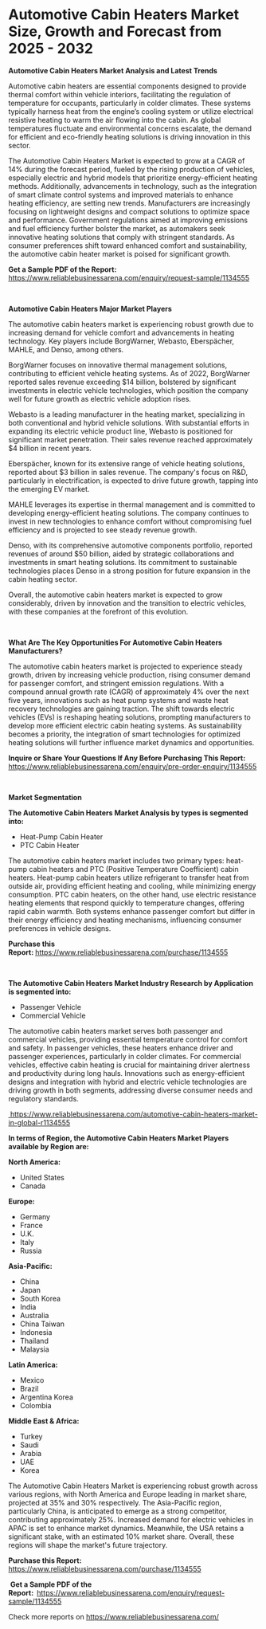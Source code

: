 <p><h1>Automotive Cabin Heaters Market Size, Growth and Forecast from 2025 - 2032</h1></p><p><strong>Automotive Cabin Heaters Market Analysis and Latest Trends</strong></p>
<p><p>Automotive cabin heaters are essential components designed to provide thermal comfort within vehicle interiors, facilitating the regulation of temperature for occupants, particularly in colder climates. These systems typically harness heat from the engine’s cooling system or utilize electrical resistive heating to warm the air flowing into the cabin. As global temperatures fluctuate and environmental concerns escalate, the demand for efficient and eco-friendly heating solutions is driving innovation in this sector.</p><p>The Automotive Cabin Heaters Market is expected to grow at a CAGR of 14% during the forecast period, fueled by the rising production of vehicles, especially electric and hybrid models that prioritize energy-efficient heating methods. Additionally, advancements in technology, such as the integration of smart climate control systems and improved materials to enhance heating efficiency, are setting new trends. Manufacturers are increasingly focusing on lightweight designs and compact solutions to optimize space and performance. Government regulations aimed at improving emissions and fuel efficiency further bolster the market, as automakers seek innovative heating solutions that comply with stringent standards. As consumer preferences shift toward enhanced comfort and sustainability, the automotive cabin heater market is poised for significant growth.</p></p>
<p><strong>Get a Sample PDF of the Report:&nbsp;</strong> <a href="https://www.reliablebusinessarena.com/enquiry/request-sample/1134555?utm_campaign=3586&utm_medium=2&utm_source=Github&utm_content=ia&utm_term=25032025&utm_id=automotive-cabin-heaters">https://www.reliablebusinessarena.com/enquiry/request-sample/1134555</a></p>
<p>&nbsp;</p>
<p><strong>Automotive Cabin Heaters Major Market Players</strong></p>
<p><p>The automotive cabin heaters market is experiencing robust growth due to increasing demand for vehicle comfort and advancements in heating technology. Key players include BorgWarner, Webasto, Eberspächer, MAHLE, and Denso, among others. </p><p>BorgWarner focuses on innovative thermal management solutions, contributing to efficient vehicle heating systems. As of 2022, BorgWarner reported sales revenue exceeding $14 billion, bolstered by significant investments in electric vehicle technologies, which position the company well for future growth as electric vehicle adoption rises.</p><p>Webasto is a leading manufacturer in the heating market, specializing in both conventional and hybrid vehicle solutions. With substantial efforts in expanding its electric vehicle product line, Webasto is positioned for significant market penetration. Their sales revenue reached approximately $4 billion in recent years.</p><p>Eberspächer, known for its extensive range of vehicle heating solutions, reported about $3 billion in sales revenue. The company's focus on R&D, particularly in electrification, is expected to drive future growth, tapping into the emerging EV market.</p><p>MAHLE leverages its expertise in thermal management and is committed to developing energy-efficient heating solutions. The company continues to invest in new technologies to enhance comfort without compromising fuel efficiency and is projected to see steady revenue growth.</p><p>Denso, with its comprehensive automotive components portfolio, reported revenues of around $50 billion, aided by strategic collaborations and investments in smart heating solutions. Its commitment to sustainable technologies places Denso in a strong position for future expansion in the cabin heating sector.</p><p>Overall, the automotive cabin heaters market is expected to grow considerably, driven by innovation and the transition to electric vehicles, with these companies at the forefront of this evolution.</p></p>
<p>&nbsp;</p>
<p><strong>What Are The Key Opportunities For Automotive Cabin Heaters Manufacturers?</strong></p>
<p><p>The automotive cabin heaters market is projected to experience steady growth, driven by increasing vehicle production, rising consumer demand for passenger comfort, and stringent emission regulations. With a compound annual growth rate (CAGR) of approximately 4% over the next five years, innovations such as heat pump systems and waste heat recovery technologies are gaining traction. The shift towards electric vehicles (EVs) is reshaping heating solutions, prompting manufacturers to develop more efficient electric cabin heating systems. As sustainability becomes a priority, the integration of smart technologies for optimized heating solutions will further influence market dynamics and opportunities.</p></p>
<p><strong>Inquire or Share Your Questions If Any Before Purchasing This Report:</strong> <a href="https://www.reliablebusinessarena.com/enquiry/pre-order-enquiry/1134555?utm_campaign=3586&utm_medium=2&utm_source=Github&utm_content=ia&utm_term=25032025&utm_id=automotive-cabin-heaters">https://www.reliablebusinessarena.com/enquiry/pre-order-enquiry/1134555</a></p>
<p>&nbsp;</p>
<p><strong>Market Segmentation</strong></p>
<p><strong>The Automotive Cabin Heaters Market Analysis by types is segmented into:</strong></p>
<p><ul><li>Heat-Pump Cabin Heater</li><li>PTC Cabin Heater</li></ul></p>
<p><p>The automotive cabin heaters market includes two primary types: heat-pump cabin heaters and PTC (Positive Temperature Coefficient) cabin heaters. Heat-pump cabin heaters utilize refrigerant to transfer heat from outside air, providing efficient heating and cooling, while minimizing energy consumption. PTC cabin heaters, on the other hand, use electric resistance heating elements that respond quickly to temperature changes, offering rapid cabin warmth. Both systems enhance passenger comfort but differ in their energy efficiency and heating mechanisms, influencing consumer preferences in vehicle designs.</p></p>
<p><strong>Purchase this Report:&nbsp;</strong><a href="https://www.reliablebusinessarena.com/purchase/1134555?utm_campaign=3586&utm_medium=2&utm_source=Github&utm_content=ia&utm_term=25032025&utm_id=automotive-cabin-heaters">https://www.reliablebusinessarena.com/purchase/1134555</a></p>
<p>&nbsp;</p>
<p><strong>The Automotive Cabin Heaters Market Industry Research by Application is segmented into:</strong></p>
<p><ul><li>Passenger Vehicle</li><li>Commercial Vehicle</li></ul></p>
<p><p>The automotive cabin heaters market serves both passenger and commercial vehicles, providing essential temperature control for comfort and safety. In passenger vehicles, these heaters enhance driver and passenger experiences, particularly in colder climates. For commercial vehicles, effective cabin heating is crucial for maintaining driver alertness and productivity during long hauls. Innovations such as energy-efficient designs and integration with hybrid and electric vehicle technologies are driving growth in both segments, addressing diverse consumer needs and regulatory standards.</p></p>
<p><a href="https://www.reliablebusinessarena.com/automotive-cabin-heaters-market-in-global-r1134555?utm_campaign=3586&utm_medium=2&utm_source=Github&utm_content=ia&utm_term=25032025&utm_id=automotive-cabin-heaters">&nbsp;https://www.reliablebusinessarena.com/automotive-cabin-heaters-market-in-global-r1134555</a></p>
<p><strong>In terms of Region, the Automotive Cabin Heaters Market Players available by Region are:</strong></p>
<p>
    <p> <strong> North America: </strong>
        <ul>
            <li>United States</li>
            <li>Canada</li>
        </ul>
        </p> 
    <p> <strong> Europe: </strong>
        <ul>
            <li>Germany</li>
            <li>France</li>
            <li>U.K.</li>
            <li>Italy</li>
            <li>Russia</li>
        </ul>
        </p> 
    <p> <strong> Asia-Pacific: </strong>
        <ul>
            <li>China</li>
            <li>Japan</li>
            <li>South Korea</li>
            <li>India</li>
            <li>Australia</li>
            <li>China Taiwan</li>
            <li>Indonesia</li>
            <li>Thailand</li>
            <li>Malaysia</li>
        </ul>
        </p> 
    <p> <strong> Latin America: </strong>
        <ul>
            <li>Mexico</li>
            <li>Brazil</li>
            <li>Argentina Korea</li>
            <li>Colombia</li>
        </ul>
        </p> 
    <p> <strong> Middle East & Africa: </strong>
        <ul>
            <li>Turkey</li>
            <li>Saudi</li>
            <li>Arabia</li>
            <li>UAE</li>
            <li>Korea</li>
        </ul>
    </p>
    </p>
<p><p>The Automotive Cabin Heaters Market is experiencing robust growth across various regions, with North America and Europe leading in market share, projected at 35% and 30% respectively. The Asia-Pacific region, particularly China, is anticipated to emerge as a strong competitor, contributing approximately 25%. Increased demand for electric vehicles in APAC is set to enhance market dynamics. Meanwhile, the USA retains a significant stake, with an estimated 10% market share. Overall, these regions will shape the market's future trajectory.</p></p>
<p><strong>Purchase this Report: </strong><a href="https://www.reliablebusinessarena.com/purchase/1134555?utm_campaign=3586&utm_medium=2&utm_source=Github&utm_content=ia&utm_term=25032025&utm_id=automotive-cabin-heaters">https://www.reliablebusinessarena.com/purchase/1134555</a></p>
<p>&nbsp;<strong>Get a Sample PDF of the Report:&nbsp;&nbsp;</strong><a href="https://www.reliablebusinessarena.com/enquiry/request-sample/1134555?utm_campaign=3586&utm_medium=2&utm_source=Github&utm_content=ia&utm_term=25032025&utm_id=automotive-cabin-heaters">https://www.reliablebusinessarena.com/enquiry/request-sample/1134555</a></p>
<p><strong></strong></p>
<p>Check more reports on <a href="https://www.reliablebusinessarena.com/?utm_campaign=3586&utm_medium=2&utm_source=Github&utm_content=ia&utm_term=25032025&utm_id=automotive-cabin-heaters">https://www.reliablebusinessarena.com/</a></p>